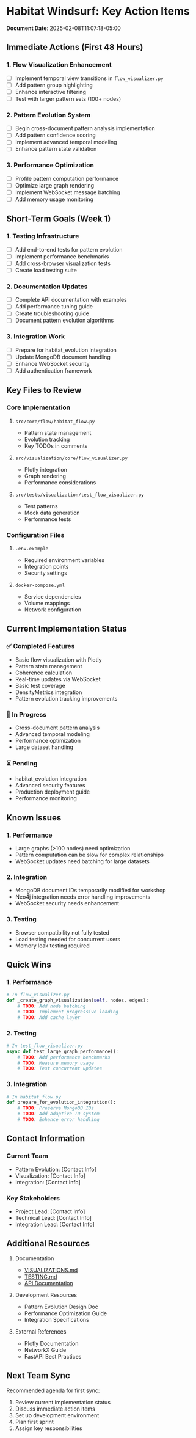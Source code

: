 # Habitat Windsurf: Key Action Items

**Document Date**: 2025-02-08T11:07:18-05:00

## Immediate Actions (First 48 Hours)

### 1. Flow Visualization Enhancement
- [ ] Implement temporal view transitions in `flow_visualizer.py`
- [ ] Add pattern group highlighting
- [ ] Enhance interactive filtering
- [ ] Test with larger pattern sets (100+ nodes)

### 2. Pattern Evolution System
- [ ] Begin cross-document pattern analysis implementation
- [ ] Add pattern confidence scoring
- [ ] Implement advanced temporal modeling
- [ ] Enhance pattern state validation

### 3. Performance Optimization
- [ ] Profile pattern computation performance
- [ ] Optimize large graph rendering
- [ ] Implement WebSocket message batching
- [ ] Add memory usage monitoring

## Short-Term Goals (Week 1)

### 1. Testing Infrastructure
- [ ] Add end-to-end tests for pattern evolution
- [ ] Implement performance benchmarks
- [ ] Add cross-browser visualization tests
- [ ] Create load testing suite

### 2. Documentation Updates
- [ ] Complete API documentation with examples
- [ ] Add performance tuning guide
- [ ] Create troubleshooting guide
- [ ] Document pattern evolution algorithms

### 3. Integration Work
- [ ] Prepare for habitat_evolution integration
- [ ] Update MongoDB document handling
- [ ] Enhance WebSocket security
- [ ] Add authentication framework

## Key Files to Review

### Core Implementation
1. `src/core/flow/habitat_flow.py`
   - Pattern state management
   - Evolution tracking
   - Key TODOs in comments

2. `src/visualization/core/flow_visualizer.py`
   - Plotly integration
   - Graph rendering
   - Performance considerations

3. `src/tests/visualization/test_flow_visualizer.py`
   - Test patterns
   - Mock data generation
   - Performance tests

### Configuration Files
1. `.env.example`
   - Required environment variables
   - Integration points
   - Security settings

2. `docker-compose.yml`
   - Service dependencies
   - Volume mappings
   - Network configuration

## Current Implementation Status

### ✅ Completed Features
- Basic flow visualization with Plotly
- Pattern state management
- Coherence calculation
- Real-time updates via WebSocket
- Basic test coverage
- DensityMetrics integration
- Pattern evolution tracking improvements

### 🚧 In Progress
- Cross-document pattern analysis
- Advanced temporal modeling
- Performance optimization
- Large dataset handling

### ⏳ Pending
- habitat_evolution integration
- Advanced security features
- Production deployment guide
- Performance monitoring

## Known Issues

### 1. Performance
- Large graphs (>100 nodes) need optimization
- Pattern computation can be slow for complex relationships
- WebSocket updates need batching for large datasets

### 2. Integration
- MongoDB document IDs temporarily modified for workshop
- Neo4j integration needs error handling improvements
- WebSocket security needs enhancement

### 3. Testing
- Browser compatibility not fully tested
- Load testing needed for concurrent users
- Memory leak testing required

## Quick Wins

### 1. Performance
```python
# In flow_visualizer.py
def _create_graph_visualization(self, nodes, edges):
    # TODO: Add node batching
    # TODO: Implement progressive loading
    # TODO: Add cache layer
```

### 2. Testing
```python
# In test_flow_visualizer.py
async def test_large_graph_performance():
    # TODO: Add performance benchmarks
    # TODO: Measure memory usage
    # TODO: Test concurrent updates
```

### 3. Integration
```python
# In habitat_flow.py
def prepare_for_evolution_integration():
    # TODO: Preserve MongoDB IDs
    # TODO: Add adaptive ID system
    # TODO: Enhance error handling
```

## Contact Information

### Current Team
- Pattern Evolution: [Contact Info]
- Visualization: [Contact Info]
- Integration: [Contact Info]

### Key Stakeholders
- Project Lead: [Contact Info]
- Technical Lead: [Contact Info]
- Integration Lead: [Contact Info]

## Additional Resources

1. Documentation
   - [VISUALIZATIONS.md](VISUALIZATIONS.md)
   - [TESTING.md](TESTING.md)
   - [API Documentation](src/visualization/api/README.md)

2. Development Resources
   - Pattern Evolution Design Doc
   - Performance Optimization Guide
   - Integration Specifications

3. External References
   - Plotly Documentation
   - NetworkX Guide
   - FastAPI Best Practices

## Next Team Sync

Recommended agenda for first sync:
1. Review current implementation status
2. Discuss immediate action items
3. Set up development environment
4. Plan first sprint
5. Assign key responsibilities
